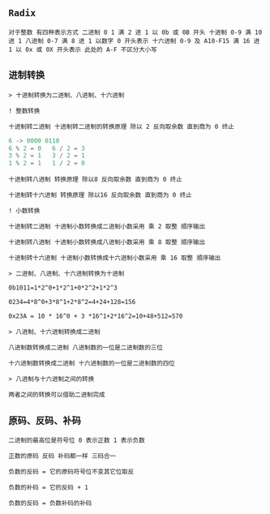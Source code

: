 `Radix`
--

`对于整数 有四种表示方式 二进制 0 1 满 2 进 1 以 0b 或 0B 开头 十进制 0-9 满 10 进 1 八进制 0-7 满 8 进 1 以数字 0 开头表示 十六进制 0-9 及 A10-F15 满 16 进 1 以 0x 或 0X 开头表示 此处的 A-F 不区分大小写`

`进制转换`
--

`> 十进制转换为二进制、八进制、十六进制`

`! 整数转换`

`十进制转二进制 十进制转二进制的转换原理 除以 2 反向取余数 直到商为 0 终止`

```c
6 -> 0000 0110
6 % 2 = 0   6 / 2 = 3
3 % 2 = 1   3 / 2 = 1
1 % 2 = 1   1 / 2 = 0
```

`十进制转八进制 转换原理 除以8 反向取余数 直到商为 0 终止`

`十进制转十六进制 转换原理 除以16 反向取余数 直到商为 0 终止`

`! 小数转换`

`十进制转二进制 十进制小数转换成二进制小数采用 乘 2 取整 顺序输出`

`十进制转八进制 十进制小数转换成八进制小数采用 乘 8 取整 顺序输出`

`十进制转十六进制 十进制小数转换成十六进制小数采用 乘 16 取整 顺序输出`

`> 二进制、八进制、十六进制转换为十进制`

`0b1011=1*2^0+1*2^1+0*2^2+1*2^3`

`0234=4*8^0+3*8^1+2*8^2=4+24+128=156`

`0x23A = 10 * 16^0 + 3 *16^1+2*16^2=10+48+512=570`

`> 八进制、十六进制转换成二进制`

`八进制数转换成二进制 八进制数的一位是二进制数的三位`

`十六进制数转换成二进制 十六进制数的一位是二进制数的四位`

`> 八进制与十六进制之间的转换`

`两者之间的转换可以借助二进制完成`

`原码、反码、补码`
--

`二进制的最高位是符号位 0 表示正数 1 表示负数`

`正数的原码 反码 补码都一样 三码合一`

`负数的反码 = 它的原码符号位不变其它位取反`

`负数的补码 = 它的反码 + 1`

`负数的反码 = 负数补码的补码`
